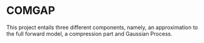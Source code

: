 # COMGAP
This project entails three different components, namely, an approximation to the full forward model, a compression part and Gaussian Process. 

